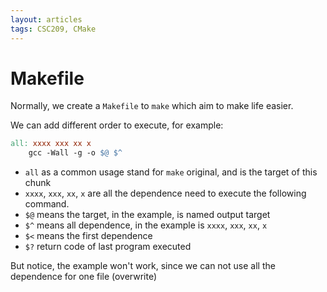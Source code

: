```yaml
---
layout: articles
tags: CSC209, CMake
---
```

# Makefile

Normally, we create a `Makefile` to `make` which aim to make life easier.

We can add different order to execute, for example:

```makefile
all: xxxx xxx xx x
	gcc -Wall -g -o $@ $^
```

- `all` as a common usage stand for `make` original, and is the target of this chunk
- `xxxx`, `xxx`, `xx`, `x` are all the dependence need to execute the following command.
- `$@` means the target, in the example, is named output target
- `$^` means all dependence, in the example is `xxxx`, `xxx`, `xx`, `x`
- `$<` means the first dependence
- `$?` return code of last program executed

But notice, the example won't work, since we can not use all the dependence for one file (overwrite)

